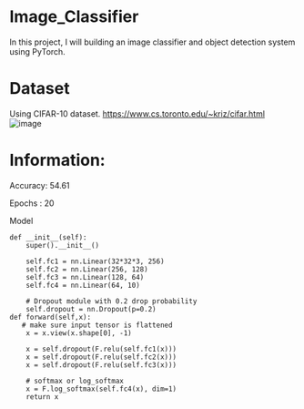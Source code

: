 # Image_Classifier
In this project, I will building an image classifier and object detection system using PyTorch. 
# Dataset
Using CIFAR-10 dataset.  https://www.cs.toronto.edu/~kriz/cifar.html
![image](https://github.com/phuonghoathu/Image_Classifier/assets/5907880/b7b22d03-7f6d-4dfb-a04b-a31640da9a04)
# Information: 

Accuracy: 54.61

Epochs : 20

Model

    def __init__(self):
        super().__init__()
        
        self.fc1 = nn.Linear(32*32*3, 256)
        self.fc2 = nn.Linear(256, 128)
        self.fc3 = nn.Linear(128, 64)
        self.fc4 = nn.Linear(64, 10)

        # Dropout module with 0.2 drop probability
        self.dropout = nn.Dropout(p=0.2)
    def forward(self,x):
       # make sure input tensor is flattened
        x = x.view(x.shape[0], -1)

        x = self.dropout(F.relu(self.fc1(x)))
        x = self.dropout(F.relu(self.fc2(x)))
        x = self.dropout(F.relu(self.fc3(x)))

        # softmax or log_softmax
        x = F.log_softmax(self.fc4(x), dim=1)
        return x
